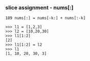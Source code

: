 ### slice assignment - nums[:]
```python3
189 nums[:] = nums[-k:] + nums[:-k]

>>> l1 = [1,2,3]
>>> l2 = [10,20,30]
>>> l1[1:2]
[2]
>>> l1[1:2] = l2
>>> l1
[1, 10, 20, 30, 3]
```
